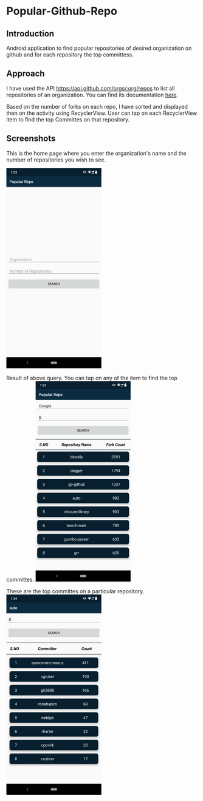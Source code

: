 # Popular-Github-Repo
 
## Introduction
Android application to find popular repositories of desired organization on github and for each repository the top committess.

## Approach
I have used the API https://api.github.com/orgs/:org/repos to list all repositories of an organization. You can find its documentation [here](https://developer.github.com/v3/repos/#list-organization-repositories).

Based on the number of forks on each repo, I have sorted and displayed then on the activity using RecyclerView. User can tap on each RecyclerView item to find the top Committes on that repository.

## Screenshots
This is the home page where you enter the organization's name and the number of repositories you wish to see.

<img src="Screenshots/Screenshot_1.png" width="250" />

Result of above query. You can tap on any of the item to find the top committes.
<img src="Screenshots/Screenshot_2.png" width="250" />

These are the top committes on a particular repository.
<img src="Screenshots/Screenshot_3.png" width="250" />
